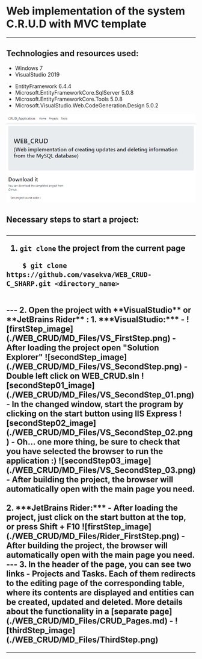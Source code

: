 # Web implementation of the system C.R.U.D with MVC template

---
## Technologies and resources used:

* Windows 7
* VisualStudio 2019
- EntityFramework 6.4.4
- Microsoft.EntityFrameworkCore.SqlServer 5.0.8
- Microsoft.EntityFrameworkCore.Tools 5.0.8
- Microsoft.VisualStudio.Web.CodeGeneration.Design 5.0.2

![mainpage_image](./WEB_CRUD/MD_Files/MainPage.png)

<h2>Necessary steps to start a project:<h2/>

---

1. `git clone` the project from the current page
```
    $ git clone https://github.com/vasekva/WEB_CRUD-C_SHARP.git <directory_name>
```
</br>
---
2. Open the project with **VisualStudio** or **JetBrains Rider** :
   1. ***VisualStudio:***
      - ![firstStep_image](./WEB_CRUD/MD_Files/VS_FirstStep.png)
      - After loading the project open "Solution Explorer"
      ![secondStep_image](./WEB_CRUD/MD_Files/VS_SecondStep.png)
      - Double left click on WEB_CRUD.sln
      ![secondStep01_image](./WEB_CRUD/MD_Files/VS_SecondStep_01.png)
      - In the changed window, start the program by clicking on the start button using IIS Express
      ![secondStep02_image](./WEB_CRUD/MD_Files/VS_SecondStep_02.png)
      - Oh... one more thing, be sure to check that you have selected the browser to run the application :)
      ![secondStep03_image](./WEB_CRUD/MD_Files/VS_SecondStep_03.png)
      - After building the project, the browser will automatically open with the main page you need.
      </br></br>
   2. ***JetBrains Rider:***
      - After loading the project, just click on the start button at the top, or press Shift + F10
      ![firstStep_image](./WEB_CRUD/MD_Files/Rider_FirstStep.png)
      - After building the project, the browser will automatically open with the main page you need.

</br>
---
3.
   In the header of the page, you can see two links - Projects and Tasks.
   Each of them redirects to the editing page of the corresponding table, where its contents are displayed
   and entities can be created, updated and deleted. More details about the functionality in a [separate page](./WEB_CRUD/MD_Files/CRUD_Pages.md)
    - ![thirdStep_image](./WEB_CRUD/MD_Files/ThirdStep.png)

---